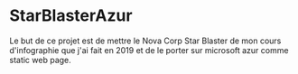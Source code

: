 # StarBlasterAzur
Le but de ce projet est de mettre le Nova Corp Star Blaster de mon cours d'infographie que j'ai fait en 2019 et de le porter sur  microsoft azur comme static web page.


